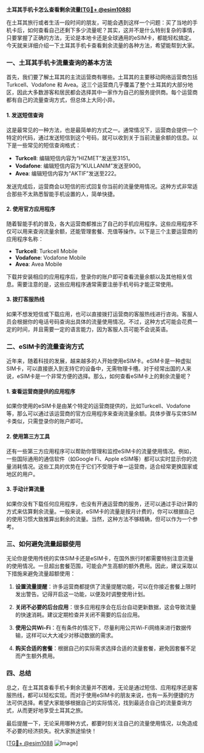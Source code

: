 **土耳其手机卡怎么查看剩余流量[[TG💪+ @esim1088](https://t.me/s/esim1088)]**

在土耳其旅行或者生活一段时间的朋友，可能会遇到这样一个问题：买了当地的手机卡后，如何查看自己还剩下多少流量呢？其实，这并不是什么特别复杂的事情，只要掌握了正确的方法，无论是本地卡还是全球通用的eSIM卡，都能轻松搞定。今天就来详细介绍一下土耳其手机卡查看剩余流量的各种方法，希望能帮到大家。

### 一、土耳其手机卡流量查询的基本方法

首先，我们要了解土耳其的主流运营商有哪些。土耳其的主要移动网络运营商包括 Turkcell、Vodafone 和 Avea。这三个运营商几乎覆盖了整个土耳其的大部分地区，因此大多数游客和居民都会选择其中一家作为自己的服务提供商。每个运营商都有自己的流量查询方式，但总体上大同小异。

#### 1. 发送短信查询
这是最常见的一种方法，也是最简单的方式之一。通常情况下，运营商会提供一个特定的代码，通过发送短信到这个号码，就可以收到关于当前流量余额的信息。以下是一些常见的短信查询格式：

- **Turkcell**: 编辑短信内容为“HIZMET”发送至3151。
- **Vodafone**: 编辑短信内容为“KULLANIM”发送至900。
- **Avea**: 编辑短信内容为“AKTIF”发送至222。

发送完成后，运营商会以短信的形式回复你当前的流量使用情况。这种方式非常适合那些不太熟悉智能手机设置的人，简单快捷。

#### 2. 使用官方应用程序
随着智能手机的普及，各大运营商都推出了自己的手机应用程序。这些应用程序不仅可以用来查询流量余额，还能管理套餐、充值等操作。以下是三个主要运营商的应用程序名称：

- **Turkcell**: Turkcell Mobile
- **Vodafone**: Vodafone Mobile
- **Avea**: Avea Mobile

下载并安装相应的应用程序后，登录你的账户即可查看流量余额以及其他相关信息。需要注意的是，这些应用程序通常需要注册手机号码才能正常使用。

#### 3. 拨打客服热线
如果不想发短信或下载应用，也可以直接拨打运营商的客服热线进行咨询。客服人员会根据你的电话号码查询出具体的流量使用情况。不过，这种方式可能会花费一定的时间，并且需要一定的语言能力，因为客服人员可能不会说英语。

### 二、eSIM卡的流量查询方式

近年来，随着科技的发展，越来越多的人开始使用eSIM卡。eSIM卡是一种虚拟SIM卡，可以直接嵌入到支持它的设备中，无需物理卡槽。对于经常出国的人来说，eSIM卡是一个非常方便的选择。那么，如何查看eSIM卡上的剩余流量呢？

#### 1. 查看运营商提供的应用程序
如果你使用的eSIM卡是由某个特定的运营商提供的，比如Turkcell、Vodafone等，那么可以通过该运营商的官方应用程序来查询流量余额。具体步骤与实体SIM卡类似，只需登录你的账户即可。

#### 2. 使用第三方工具
还有一些第三方应用程序可以帮助你管理和监控eSIM卡的流量使用情况。例如，一些国际通用的通信软件（如Google Fi、Apple eSIM等）都可以实时显示你的流量消耗情况。这些工具的优势在于它们不受限于单一运营商，适合经常更换国家或地区的用户。

#### 3. 手动计算流量
如果你没有下载任何应用程序，也没有开通运营商的服务，还可以通过手动计算的方式来估算剩余流量。一般来说，eSIM卡的流量是按月计费的，你可以根据自己的使用习惯大致推算出剩余的流量。当然，这种方法不够精确，但可以作为一个参考。

### 三、如何避免流量超额使用

无论你是使用传统的实体SIM卡还是eSIM卡，在国外旅行时都需要特别注意流量的使用情况。一旦超出套餐范围，可能会产生高额的额外费用。因此，建议采取以下措施来避免流量超额使用：

1. **设置流量提醒**：许多运营商都提供了流量提醒功能，可以在你接近套餐上限时发出警告。记得开启这一功能，以便及时调整使用计划。
   
2. **关闭不必要的后台应用**：很多应用程序会在后台自动更新数据，这会导致流量的快速消耗。建议定期检查并关闭不需要的后台应用。

3. **使用公共Wi-Fi**：在有条件的情况下，尽量利用公共Wi-Fi网络来进行数据传输，这样可以大大减少对移动数据的需求。

4. **购买合适的套餐**：根据自己的实际需求选择合适的流量套餐，避免因套餐不足而产生额外费用。

### 四、总结

总之，在土耳其查看手机卡剩余流量并不困难，无论是通过短信、应用程序还是客服热线，都可以轻松实现。而对于使用eSIM卡的朋友来说，也有一系列便捷的方法可供选择。希望大家能够根据自己的实际情况，找到最适合自己的流量查询方式，从而更好地享受土耳其之旅。

最后提醒一下，无论采用哪种方式，都要时刻关注自己的流量使用情况，以免造成不必要的经济损失。祝大家旅途愉快！

[[TG💪+ @esim1088](https://t.me/s/esim1088) ![Image](https://i.postimg.cc/4NQfJmqS/Snipaste-2025-05-13-00-14-12.png)]